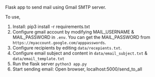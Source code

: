 Flask app to send mail using Gmail SMTP server.

To use,

1. Install: pip3 install -r requirements.txt
2. Configure gmail account by modifying MAIL_USERNAME & MAIL_PASSWORD in `.env`. You can get the MAIL_PASSWORD from `https://myaccount.google.com/apppasswords`.
3. Configure recipients by editing `data/recepients.txt`.
4. Configure email subject and content in `data/email_subject.txt` & `data/email_template.txt`
4. Run the flask server `python3 app.py`
5. Start sending email: Open browser, localhost:5000/send_to_all 